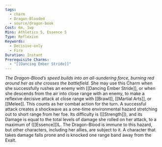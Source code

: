 ```yaml
---
tags:
  - charm
  - Dragon-Blooded
  - source/dragon-book
Cost: 6m, 1wp
Mins: Athletics 5, Essence 5
Type: Reflexive
Keywords:
  - Decisive-only
  - Fire
Duration: Instant
Prerequisite Charms:
  - "[[Dancing Ember Stride]]"
---
```

*The Dragon-Blood’s speed builds into an all-sundering force, burning red around her as she crosses the battlefield.*
She may use this Charm when she successfully rushes an enemy with [[Dancing Ember Stride]], or when she descends from the air into close range with an enemy, to make a reflexive decisive attack at close range with [[Brawl]], [[Martial Arts]], or [[Melee]]. This counts as her combat action for the turn. A successful attack creates a shockwave as a one-time environmental hazard stretching out to short range from her foe. Its difficulty is ([[Strength]]), and its Damage is equal to the total levels of damage she rolled on her attack, to a maximum of ([[Essence]])L. The Dragon-Blood is immune to this hazard, but other characters, including her allies, are subject to it. A character that takes damage falls prone and is knocked one range band away from the Exalt.